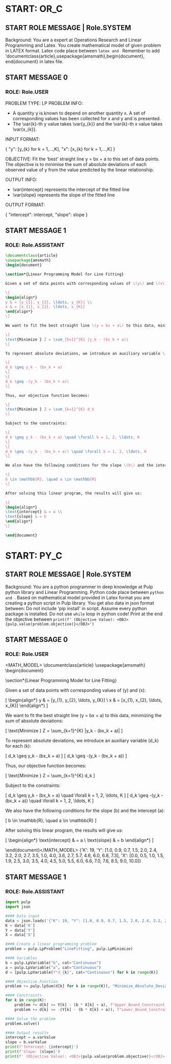 # START: OR_C 
## START ROLE MESSAGE | Role.SYSTEM 
Background: You are a expert at Operations Research and Linear Programming and Latex. You create mathematical model of given problem in LATEX format. Latex code place between ```latex and ``` Remember to add 'documentclass{article},usepackage{amsmath},begin{document}, end{document} in latex file. 
## START MESSAGE 0 
### ROLE: Role.USER
<DESCRIPTION>
PROBLEM TYPE: LP
PROBLEM INFO:

- A quantity y is known to depend on another quantity x. A set of corresponding values has been collected for x and y and is presented.
- The \var{k}-th y value takes \var{y_{k}} and the \var{k}-th x value takes \var{x_{k}}.

INPUT FORMAT:

{
    "y": [y_{k} for k = 1,...,K],
    "x": [x_{k} for k = 1,...,K]
}


OBJECTIVE: Fit the ‘best’ straight line y = bx + a to this set of data points. The objective is to minimise the sum of absolute deviations of each observed value of y from the value predicted by the linear relationship.

OUTPUT INFO:

- \var{intercept} represents the intercept of the fitted line
- \var{slope} represents the slope of the fitted line

OUTPUT FORMAT:

{
    "intercept": intercept,
    "slope": slope
}
</DESCRIPTION>


## START MESSAGE 1 
### ROLE: Role.ASSISTANT
```latex
\documentclass{article}
\usepackage{amsmath}
\begin{document}

\section*{Linear Programming Model for Line Fitting}

Given a set of data points with corresponding values of \(y\) and \(x\):

\[
\begin{align*}
y & = [y_{1}, y_{2}, \ldots, y_{K}] \\
x & = [x_{1}, x_{2}, \ldots, x_{K}]
\end{align*}
\]

We want to fit the best straight line \(y = bx + a\) to this data, minimizing the sum of absolute deviations:

\[
\text{Minimize } Z = \sum_{k=1}^{K} |y_k - (bx_k + a)|
\]

To represent absolute deviations, we introduce an auxiliary variable \(d_k\) for each \(k\):

\[
d_k \geq y_k - (bx_k + a)
\]
\[
d_k \geq -(y_k - (bx_k + a))
\]

Thus, our objective function becomes:

\[
\text{Minimize } Z = \sum_{k=1}^{K} d_k
\]

Subject to the constraints:

\[
d_k \geq y_k - (bx_k + a) \quad \forall k = 1, 2, \ldots, K
\]
\[
d_k \geq -(y_k - (bx_k + a)) \quad \forall k = 1, 2, \ldots, K
\]

We also have the following conditions for the slope \(b\) and the intercept \(a\):

\[
b \in \mathbb{R}, \quad a \in \mathbb{R}
\]

After solving this linear program, the results will give us:

\[
\begin{align*}
\text{intercept} & = a \\
\text{slope} & = b
\end{align*}
\]

\end{document}
```

# START: PY_C 
## START ROLE MESSAGE | Role.SYSTEM 
Background: You are a python programmer in deep knowledge at Pulp python library and Linear Programming. Python code place between ```python and ```. Based on mathematical model provided in Latex format you are creating a python script in Pulp library. You get also data in json format between: <DATA></DATA> Do not include 'pip install' in script. Assume every python package is installed. Do not use `while` loop in python code! Print at the end the objective between <OBJ></OBJ> `print(f' (Objective Value): <OBJ>{pulp.value(problem.objective)}</OBJ>')` 
## START MESSAGE 0 
### ROLE: Role.USER
<MATH_MODEL>
\documentclass{article}
\usepackage{amsmath}
\begin{document}

\section*{Linear Programming Model for Line Fitting}

Given a set of data points with corresponding values of \(y\) and \(x\):

\[
\begin{align*}
y & = [y_{1}, y_{2}, \ldots, y_{K}] \\
x & = [x_{1}, x_{2}, \ldots, x_{K}]
\end{align*}
\]

We want to fit the best straight line \(y = bx + a\) to this data, minimizing the sum of absolute deviations:

\[
\text{Minimize } Z = \sum_{k=1}^{K} |y_k - (bx_k + a)|
\]

To represent absolute deviations, we introduce an auxiliary variable \(d_k\) for each \(k\):

\[
d_k \geq y_k - (bx_k + a)
\]
\[
d_k \geq -(y_k - (bx_k + a))
\]

Thus, our objective function becomes:

\[
\text{Minimize } Z = \sum_{k=1}^{K} d_k
\]

Subject to the constraints:

\[
d_k \geq y_k - (bx_k + a) \quad \forall k = 1, 2, \ldots, K
\]
\[
d_k \geq -(y_k - (bx_k + a)) \quad \forall k = 1, 2, \ldots, K
\]

We also have the following conditions for the slope \(b\) and the intercept \(a\):

\[
b \in \mathbb{R}, \quad a \in \mathbb{R}
\]

After solving this linear program, the results will give us:

\[
\begin{align*}
\text{intercept} & = a \\
\text{slope} & = b
\end{align*}
\]

\end{document}</MATH_MODEL>
<DATA>
{'K': 19, 'Y': [1.0, 0.9, 0.7, 1.5, 2.0, 2.4, 3.2, 2.0, 2.7, 3.5, 1.0, 4.0, 3.6, 2.7, 5.7, 4.6, 6.0, 6.8, 7.3], 'X': [0.0, 0.5, 1.0, 1.5, 1.9, 2.5, 3.0, 3.5, 4.0, 4.5, 5.0, 5.5, 6.0, 6.6, 7.0, 7.6, 8.5, 9.0, 10.0]}</DATA>


## START MESSAGE 1 
### ROLE: Role.ASSISTANT
```python
import pulp
import json

#### Data input
data = json.loads('{"K": 19, "Y": [1.0, 0.9, 0.7, 1.5, 2.0, 2.4, 3.2, 2.0, 2.7, 3.5, 1.0, 4.0, 3.6, 2.7, 5.7, 4.6, 6.0, 6.8, 7.3], "X": [0.0, 0.5, 1.0, 1.5, 1.9, 2.5, 3.0, 3.5, 4.0, 4.5, 5.0, 5.5, 6.0, 6.6, 7.0, 7.6, 8.5, 9.0, 10.0]}')
K = data['K']
Y = data['Y']
X = data['X']

#### Create a linear programming problem
problem = pulp.LpProblem("LineFitting", pulp.LpMinimize)

#### Variables
b = pulp.LpVariable("b", cat="Continuous")
a = pulp.LpVariable("a", cat="Continuous")
d = [pulp.LpVariable(f"d_{k}", cat="Continuous") for k in range(K)]

#### Objective Function
problem += pulp.lpSum(d[k] for k in range(K)), "Minimize_Absolute_Deviations"

#### Constraints
for k in range(K):
    problem += d[k] >= Y[k] - (b * X[k] + a), f"Upper_Bound_Constraint_{k}"
    problem += d[k] >= -(Y[k] - (b * X[k] + a)), f"Lower_Bound_Constraint_{k}"

#### Solve the problem
problem.solve()

#### Output results
intercept = a.varValue
slope = b.varValue
print(f'Intercept: {intercept}')
print(f'Slope: {slope}')
print(f' (Objective Value): <OBJ>{pulp.value(problem.objective)}</OBJ>')
```

